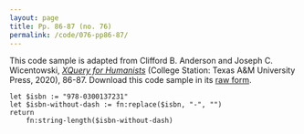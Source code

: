 ```yaml
---
layout: page
title: Pp. 86-87 (no. 76)
permalink: /code/076-pp86-87/
---
```


This code sample is adapted from Clifford B. Anderson and Joseph C. Wicentowski, 
[_XQuery for Humanists_](/) (College Station: Texas A&M University Press, 2020), 86-87. 
Download this code sample in its [raw form](/code/076-pp86-87/076-pp86-87.xq).

```xquery
let $isbn := "978-0300137231"
let $isbn-without-dash := fn:replace($isbn, "-", "")
return
    fn:string-length($isbn-without-dash)
```  
